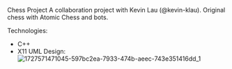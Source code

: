 Chess Project 
A collaboration project with Kevin Lau (@kevin-klau). Original chess with Atomic Chess and bots.

Technologies:
- C++
- X11
UML Design:
 ![1727571471045-597bc2ea-7933-474b-aeec-743e351416dd_1](https://github.com/user-attachments/assets/f8494bdd-4616-460a-a660-e03427303735)
